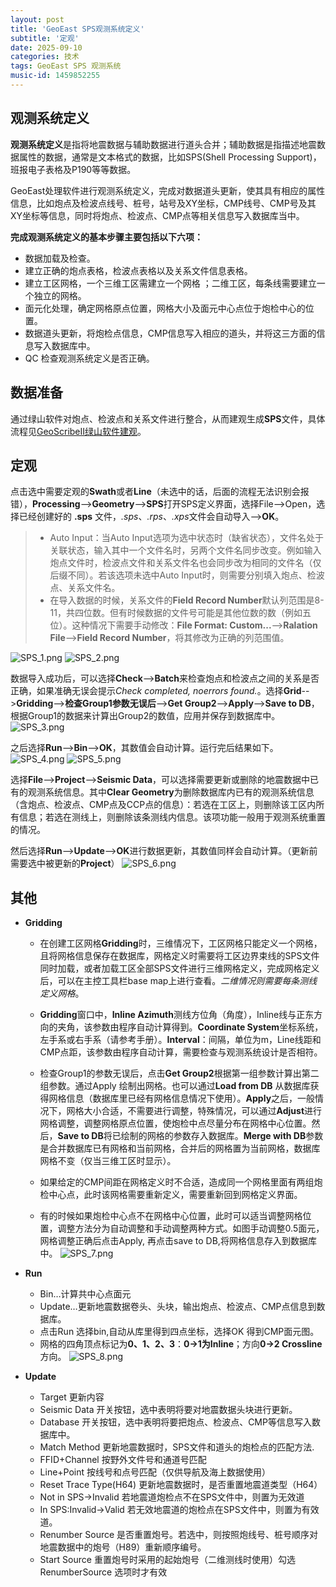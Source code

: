 ```yaml
---
layout: post
title: 'GeoEast SPS观测系统定义'
subtitle: '定观'
date: 2025-09-10
categories: 技术
tags: GeoEast SPS 观测系统
music-id: 1459852255
---
```



## 观测系统定义

**观测系统定义**是指将地震数据与辅助数据进行道头合并；辅助数据是指描述地震数据属性的数据，通常是文本格式的数据，比如SPS(Shell Processing Support)，班报电子表格及P190等等数据。

GeoEast处理软件进行观测系统定义，完成对数据道头更新，使其具有相应的属性信息，比如炮点及检波点线号、桩号，站号及XY坐标，CMP线号、CMP号及其XY坐标等信息，同时将炮点、检波点、CMP点等相关信息写入数据库当中。

**完成观测系统定义的基本步骤主要包括以下六项：**
* 数据加载及检查。
* 建立正确的炮点表格，检波点表格以及关系文件信息表格。
* 建立工区网格，一个三维工区需建立一个网格 ；二维工区，每条线需要建立一个独立的网格。
* 面元化处理，确定网格原点位置，网格大小及面元中心点位于炮检中心的位置。
* 数据道头更新，将炮检点信息，CMP信息写入相应的道头，并将这三方面的信息写入数据库中。
* QC 检查观测系统定义是否正确。


## 数据准备

通过绿山软件对炮点、检波点和关系文件进行整合，从而建观生成**SPS**文件，具体流程见[GeoScribeⅡ绿山软件建观](https://yucol.top/2025/09/02/GeoScribe%E2%85%A1%E7%BB%BF%E5%B1%B1%E8%BD%AF%E4%BB%B6%E5%BB%BA%E8%A7%82.html)。


## 定观

点击选中需要定观的**Swath**或者**Line**（未选中的话，后面的流程无法识别会报错），**Processing**-->**Geometry**-->**SPS**打开SPS定义界面，选择File-->Open，选择已经创建好的 **.sps** 文件，*.sps*、*.rps*、*.xps*文件会自动导入-->**OK**。

> * Auto Input：当Auto Input选项为选中状态时（缺省状态），文件名处于关联状态，输入其中一个文件名时，另两个文件名同步改变。例如输入炮点文件时，检波点文件和关系文件名也会同步改为相同的文件名（仅后缀不同）。若该选项未选中Auto Input时，则需要分别填入炮点、检波点、关系文件名。
> * 在导入数据的时候，关系文件的**Field Record Number**默认列范围是8-11，共四位数。但有时候数据的文件号可能是其他位数的数（例如五位）。这种情况下需要手动修改：**File Format: Custom...**-->**Ralation File**-->**Field Record Number**，将其修改为正确的列范围值。


![SPS_1.png](https://free.picui.cn/free/2025/09/11/68c2188fcc6c2.png)
![SPS_2.png](https://free.picui.cn/free/2025/09/11/68c2188faf70a.png)

数据导入成功后，可以选择**Check**-->**Batch**来检查炮点和检波点之间的关系是否正确，如果准确无误会提示*Check completed, noerrors found.*。选择**Grid**-->**Gridding**-->**检查Group1参数无误后**-->**Get Group2**-->**Apply**-->**Save to DB**，根据Group1的数据来计算出Group2的数值，应用并保存到数据库中。
![SPS_3.png](https://free.picui.cn/free/2025/09/11/68c2188fbb26d.png)

之后选择**Run**-->**Bin**-->**OK**，其数值会自动计算。运行完后结果如下。
![SPS_4.png](https://free.picui.cn/free/2025/09/11/68c2188fe3fa1.png)
![SPS_5.png](https://free.picui.cn/free/2025/09/11/68c2188fa2b95.png)

选择**File**-->**Project**-->**Seismic Data**，可以选择需要更新或删除的地震数据中已有的观测系统信息。其中**Clear Geometry**为删除数据库内已有的观测系统信息（含炮点、检波点、CMP点及CCP点的信息）：若选在工区上，则删除该工区内所有信息；若选在测线上，则删除该条测线内信息。该项功能一般用于观测系统重置的情况。

然后选择**Run**-->**Update**-->**OK**进行数据更新，其数值同样会自动计算。（更新前需要选中被更新的**Project**）
![SPS_6.png](https://free.picui.cn/free/2025/09/11/68c218c110423.png)



## 其他

* **Gridding**

  * 在创建工区网格**Gridding**时，三维情况下，工区网格只能定义一个网格，且将网格信息保存在数据库，网格定义时需要将工区边界束线的SPS文件同时加载，或者加载工区全部SPS文件进行三维网格定义，完成网格定义后，可以在主控工具栏base map上进行查看。*二维情况则需要每条测线定义网格*。

  * **Gridding**窗口中，**Inline Azimuth**测线方位角（角度），Inline线与正东方向的夹角，该参数由程序自动计算得到。**Coordinate System**坐标系统，左手系或右手系（请参考手册）。**Interval**：间隔，单位为m，Line线距和CMP点距，该参数由程序自动计算，需要检查与观测系统设计是否相符。
  * 检查Group1的参数无误后，点击**Get Group2**根据第一组参数计算出第二组参数。通过Apply 绘制出网格。也可以通过**Load from DB** 从数据库获得网格信息（数据库里已经有网格信息情况下使用）。**Apply**之后，一般情况下，网格大小合适，不需要进行调整，特殊情况，可以通过**Adjust**进行网格调整，调整网格原点位置，使炮检中点尽量分布在网格中心位置。然后，**Save to DB**将已绘制的网格的参数存入数据库。**Merge with DB**参数是合并数据库已有网格和当前网格，合并后的网格置为当前网格，数据库网格不变（仅当三维工区时显示）。
  * 如果给定的CMP间距在网格定义时不合适，造成同一个网格里面有两组炮检中心点，此时该网格需要重新定义，需要重新回到网格定义界面。
  * 有的时候如果炮检中心点不在网格中心位置，此时可以适当调整网格位置，调整方法分为自动调整和手动调整两种方式。如图手动调整0.5面元，网格调整正确后点击Apply, 再点击save to DB,将网格信息存入到数据库中。
![SPS_7.png](https://free.picui.cn/free/2025/09/11/68c218c1106a8.png)

* **Run**
  * Bin…计算共中心点面元
  * Update…更新地震数据卷头、头块，输出炮点、检波点、CMP点信息到数据库。
  * 点击Run 选择bin,自动从库里得到四点坐标，选择OK 得到CMP面元图。
  * 网格的四角顶点标记为**0、1、2、3**：**0->1为Inline**；方向**0->2 Crossline**方向。
![SPS_8.png](https://free.picui.cn/free/2025/09/11/68c218c088a83.png)

* **Update**
  * Target 更新内容
  * Seismic Data 开关按钮，选中表明将要对地震数据头块进行更新。
  * Database 开关按钮，选中表明将要把炮点、检波点、CMP等信息写入数据库中。
  * Match Method 更新地震数据时，SPS文件和道头的炮检点的匹配方法.
  * FFID+Channel 按野外文件号和通道号匹配
  * Line+Point 按线号和点号匹配（仅供导航及海上数据使用）
  * Reset Trace Type(H64) 更新地震数据时，是否重置地震道类型（H64）
  * Not in SPS->Invalid 若地震道炮检点不在SPS文件中，则置为无效道
  * In SPS:Invalid->Valid 若无效地震道的炮检点在SPS文件中，则置为有效道。
  * Renumber Source 是否重置炮号。若选中，则按照炮线号、桩号顺序对地震数据中的炮号（H89）重新顺序编号。
  * Start Source 重置炮号时采用的起始炮号（二维测线时使用）勾选RenumberSource 选项时才有效
